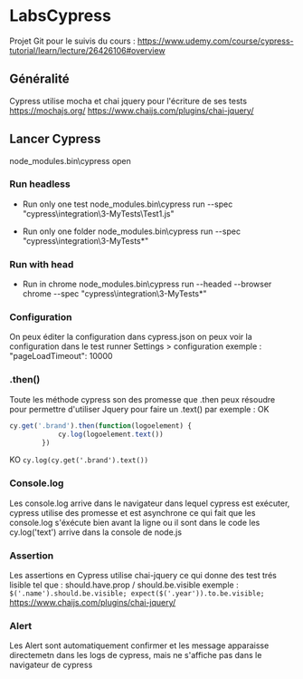# LabsCypress

Projet Git pour le suivis du cours : <https://www.udemy.com/course/cypress-tutorial/learn/lecture/26426106#overview>

## Généralité 

Cypress utilise mocha et chai jquery pour l'écriture de ses tests
https://mochajs.org/
https://www.chaijs.com/plugins/chai-jquery/

## Lancer Cypress

node_modules\.bin\cypress open

### Run headless

- Run only one test
node_modules\.bin\cypress run --spec "cypress\integration\3-MyTests\Test1.js"

- Run only one folder
node_modules\.bin\cypress run --spec "cypress\integration\3-MyTests\*"

### Run with head

- Run in chrome
node_modules\.bin\cypress run --headed --browser chrome --spec "cypress\integration\3-MyTests\*"

### Configuration

On peux éditer la configuration dans cypress.json
on peux voir la configuration dans le test runner Settings > configuration
exemple : "pageLoadTimeout": 10000

### .then()

Toute les méthode cypress son des promesse que .then peux résoudre pour permettre d'utiliser Jquery pour faire un .text() par exemple :
OK

``` javascript
cy.get('.brand').then(function(logoelement) {
            cy.log(logoelement.text())
        })
```

KO
```cy.log(cy.get('.brand').text())```

### Console.log

Les console.log arrive dans le navigateur dans lequel cypress est exécuter, cypress utilise des promesse et est asynchrone ce qui fait que les console.log s'éxécute bien avant la ligne ou il sont dans le code
les cy.log('text') arrive dans la console de node.js

### Assertion

Les assertions en Cypress utilise chai-jquery ce qui donne des test trés lisible tel que : 
should.have.prop / should.be.visible
exemple : `$('.name').should.be.visible; expect($('.year')).to.be.visible;`
https://www.chaijs.com/plugins/chai-jquery/


### Alert 

Les Alert sont automatiquement confirmer et les message apparaisse directemetn dans les logs de cypress, mais ne s'affiche pas dans le navigateur de cypress
